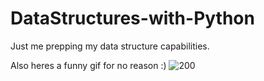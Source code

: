 # DataStructures-with-Python
Just me prepping my data structure capabilities. 

Also heres a funny gif for no reason :)
![200](https://user-images.githubusercontent.com/77602486/155747070-132582bc-d50e-43c8-94e9-8d07dfb602e9.gif)
